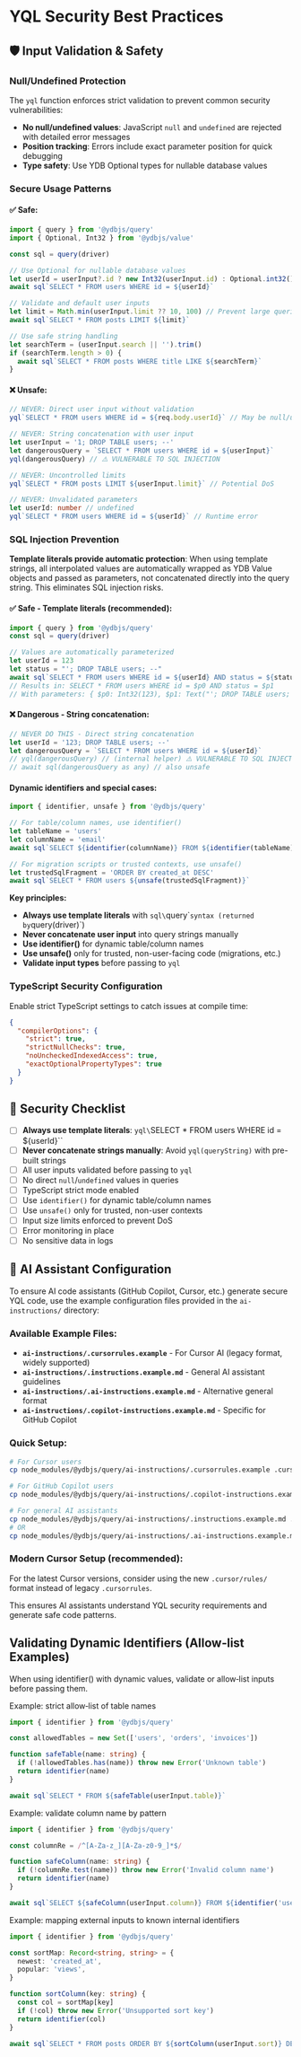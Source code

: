 # YQL Security Best Practices

## 🛡️ Input Validation & Safety

### Null/Undefined Protection

The `yql` function enforces strict validation to prevent common security vulnerabilities:

- **No null/undefined values**: JavaScript `null` and `undefined` are rejected with detailed error messages
- **Position tracking**: Errors include exact parameter position for quick debugging
- **Type safety**: Use YDB Optional types for nullable database values

### Secure Usage Patterns

#### ✅ Safe:

```typescript
import { query } from '@ydbjs/query'
import { Optional, Int32 } from '@ydbjs/value'

const sql = query(driver)

// Use Optional for nullable database values
let userId = userInput?.id ? new Int32(userInput.id) : Optional.int32()
await sql`SELECT * FROM users WHERE id = ${userId}`

// Validate and default user inputs
let limit = Math.min(userInput.limit ?? 10, 100) // Prevent large queries
await sql`SELECT * FROM posts LIMIT ${limit}`

// Use safe string handling
let searchTerm = (userInput.search || '').trim()
if (searchTerm.length > 0) {
  await sql`SELECT * FROM posts WHERE title LIKE ${searchTerm}`
}
```

#### ❌ Unsafe:

```typescript
// NEVER: Direct user input without validation
yql`SELECT * FROM users WHERE id = ${req.body.userId}` // May be null/undefined

// NEVER: String concatenation with user input
let userInput = '1; DROP TABLE users; --'
let dangerousQuery = `SELECT * FROM users WHERE id = ${userInput}`
yql(dangerousQuery) // ⚠️ VULNERABLE TO SQL INJECTION

// NEVER: Uncontrolled limits
yql`SELECT * FROM posts LIMIT ${userInput.limit}` // Potential DoS

// NEVER: Unvalidated parameters
let userId: number // undefined
yql`SELECT * FROM users WHERE id = ${userId}` // Runtime error
```

### SQL Injection Prevention

**Template literals provide automatic protection**: When using template strings, all interpolated values are automatically wrapped as YDB Value objects and passed as parameters, not concatenated directly into the query string. This eliminates SQL injection risks.

#### ✅ Safe - Template literals (recommended):

```typescript
import { query } from '@ydbjs/query'
const sql = query(driver)

// Values are automatically parameterized
let userId = 123
let status = "'; DROP TABLE users; --"
await sql`SELECT * FROM users WHERE id = ${userId} AND status = ${status}`
// Results in: SELECT * FROM users WHERE id = $p0 AND status = $p1
// With parameters: { $p0: Int32(123), $p1: Text("'; DROP TABLE users; --") }
```

#### ❌ Dangerous - String concatenation:

```typescript
// NEVER DO THIS - Direct string concatenation
let userId = '123; DROP TABLE users; --'
let dangerousQuery = `SELECT * FROM users WHERE id = ${userId}`
// yql(dangerousQuery) // (internal helper) ⚠️ VULNERABLE TO SQL INJECTION
// await sql(dangerousQuery as any) // also unsafe
```

#### Dynamic identifiers and special cases:

```typescript
import { identifier, unsafe } from '@ydbjs/query'

// For table/column names, use identifier()
let tableName = 'users'
let columnName = 'email'
await sql`SELECT ${identifier(columnName)} FROM ${identifier(tableName)} WHERE id = ${userId}`

// For migration scripts or trusted contexts, use unsafe()
let trustedSqlFragment = 'ORDER BY created_at DESC'
await sql`SELECT * FROM users ${unsafe(trustedSqlFragment)}`
```

**Key principles:**

- **Always use template literals** with `sql\`query\`` syntax (returned by `query(driver)`)
- **Never concatenate user input** into query strings manually
- **Use identifier()** for dynamic table/column names
- **Use unsafe()** only for trusted, non-user-facing code (migrations, etc.)
- **Validate input types** before passing to `yql`

### TypeScript Security Configuration

Enable strict TypeScript settings to catch issues at compile time:

```json
{
  "compilerOptions": {
    "strict": true,
    "strictNullChecks": true,
    "noUncheckedIndexedAccess": true,
    "exactOptionalPropertyTypes": true
  }
}
```

## 🚨 Security Checklist

- [ ] **Always use template literals**: `yql\`SELECT \* FROM users WHERE id = ${userId}\``
- [ ] **Never concatenate strings manually**: Avoid `yql(queryString)` with pre-built strings
- [ ] All user inputs validated before passing to `yql`
- [ ] No direct `null`/`undefined` values in queries
- [ ] TypeScript strict mode enabled
- [ ] Use `identifier()` for dynamic table/column names
- [ ] Use `unsafe()` only for trusted, non-user contexts
- [ ] Input size limits enforced to prevent DoS
- [ ] Error monitoring in place
- [ ] No sensitive data in logs

## 🤖 AI Assistant Configuration

To ensure AI code assistants (GitHub Copilot, Cursor, etc.) generate secure YQL code, use the example configuration files provided in the `ai-instructions/` directory:

### Available Example Files:

- **`ai-instructions/.cursorrules.example`** - For Cursor AI (legacy format, widely supported)
- **`ai-instructions/.instructions.example.md`** - General AI assistant guidelines
- **`ai-instructions/.ai-instructions.example.md`** - Alternative general format
- **`ai-instructions/.copilot-instructions.example.md`** - Specific for GitHub Copilot

### Quick Setup:

```bash
# For Cursor users
cp node_modules/@ydbjs/query/ai-instructions/.cursorrules.example .cursorrules

# For GitHub Copilot users
cp node_modules/@ydbjs/query/ai-instructions/.copilot-instructions.example.md .copilot-instructions.md

# For general AI assistants
cp node_modules/@ydbjs/query/ai-instructions/.instructions.example.md .instructions.md
# OR
cp node_modules/@ydbjs/query/ai-instructions/.ai-instructions.example.md .ai-instructions.md
```

### Modern Cursor Setup (recommended):

For the latest Cursor versions, consider using the new `.cursor/rules/` format instead of legacy `.cursorrules`.

This ensures AI assistants understand YQL security requirements and generate safe code patterns.

## Validating Dynamic Identifiers (Allow‑list Examples)

When using identifier() with dynamic values, validate or allow‑list inputs before passing them.

Example: strict allow‑list of table names

```ts
import { identifier } from '@ydbjs/query'

const allowedTables = new Set(['users', 'orders', 'invoices'])

function safeTable(name: string) {
  if (!allowedTables.has(name)) throw new Error('Unknown table')
  return identifier(name)
}

await sql`SELECT * FROM ${safeTable(userInput.table)}`
```

Example: validate column name by pattern

```ts
import { identifier } from '@ydbjs/query'

const columnRe = /^[A-Za-z_][A-Za-z0-9_]*$/

function safeColumn(name: string) {
  if (!columnRe.test(name)) throw new Error('Invalid column name')
  return identifier(name)
}

await sql`SELECT ${safeColumn(userInput.column)} FROM ${identifier('users')}`
```

Example: mapping external inputs to known internal identifiers

```ts
import { identifier } from '@ydbjs/query'

const sortMap: Record<string, string> = {
  newest: 'created_at',
  popular: 'views',
}

function sortColumn(key: string) {
  const col = sortMap[key]
  if (!col) throw new Error('Unsupported sort key')
  return identifier(col)
}

await sql`SELECT * FROM posts ORDER BY ${sortColumn(userInput.sort)} DESC`
```
